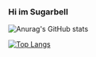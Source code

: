 ### Hi im Sugarbell

![Anurag's GitHub stats](https://github-readme-stats.vercel.app/api?username=TaprisSugarbell&show_icons=true&theme=dark)

[![Top Langs](https://github-readme-stats.vercel.app/api/top-langs/?username=TaprisSugarbell)](https://github.com/anuraghazra/github-readme-stats)

